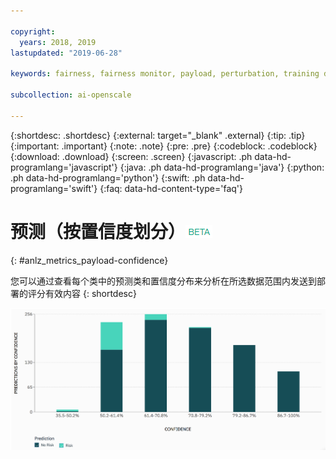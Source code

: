```yaml
---

copyright:
  years: 2018, 2019
lastupdated: "2019-06-28"

keywords: fairness, fairness monitor, payload, perturbation, training data, debiased

subcollection: ai-openscale

---
```


{:shortdesc: .shortdesc}
{:external: target="_blank" .external}
{:tip: .tip}
{:important: .important}
{:note: .note}
{:pre: .pre}
{:codeblock: .codeblock}
{:download: .download}
{:screen: .screen}
{:javascript: .ph data-hd-programlang='javascript'}
{:java: .ph data-hd-programlang='java'}
{:python: .ph data-hd-programlang='python'}
{:swift: .ph data-hd-programlang='swift'}
{:faq: data-hd-content-type='faq'}


# 预测（按置信度划分）![beta 标记](images/beta.png)
{: #anlz_metrics_payload-confidence}

您可以通过查看每个类中的预测类和置信度分布来分析在所选数据范围内发送到部署的评分有效内容
{: shortdesc}

   ![此图表按置信度分布映射预测](images/by_confidence.png)
